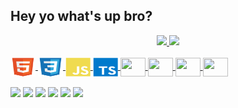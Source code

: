 ## Hey yo what's up bro?
<div align="center">
  <a href="https://github.com/Robsonnsbr">
  <img height="180em" src="https://github-readme-stats.vercel.app/api?username=Robsonnsbr&show_icons=true&theme=dracula&include_all_commits=true&count_private=true"/>
  <img height="180em" src="https://github-readme-stats.vercel.app/api/top-langs/?username=Robsonnsbr&layout=compact&langs_count=7&theme=dracula"/>
</div>
<div style="display: inline_block"><br>
  <img align="center" height="30" width="40" src="https://raw.githubusercontent.com/devicons/devicon/master/icons/html5/html5-original.svg">
  <img align="center" height="30" width="40" src="https://raw.githubusercontent.com/devicons/devicon/master/icons/css3/css3-original.svg">
  <img align="center" height="30" width="40" src="https://raw.githubusercontent.com/devicons/devicon/master/icons/javascript/javascript-plain.svg">
  <img align="center" height="30" width="40" src="https://raw.githubusercontent.com/devicons/devicon/master/icons/typescript/typescript-plain.svg">
  <img align="center" height="30" width="40" src="https://cdn.jsdelivr.net/gh/devicons/devicon/icons/vuejs/vuejs-original.svg">
  <img align="center" height="30" width="40" src="https://cdn.jsdelivr.net/gh/devicons/devicon/icons/graphql/graphql-plain.svg">
  <img align="center" height="30" width="40" src="https://cdn.jsdelivr.net/gh/devicons/devicon/icons/mysql/mysql-plain.svg">
  <img align="center" height="30" width="40" src="https://cdn.jsdelivr.net/gh/devicons/devicon/icons/postgresql/postgresql-plain.svg">
</div><br>
 
<div>
  <a href="https://www.instagram.com/robsonnsbr" target="_blank"><img src="https://img.shields.io/badge/-Instagram-%23E4405F?style=for-the-badge&logo=instagram&logoColor=white" target="_blank"></a>
 <a href="" target="_blank"><img src="https://img.shields.io/badge/Discord-7289DA?style=for-the-badge&logo=discord&logoColor=white" target="_blank"></a>
   	<a href="https://api.whatsapp.com/send?phone=5541995398003&text=Ol%C3%A1%2C%20Meu%20nome%20%C3%A9%20Robson%20Monteiro%2C%20Tudo%20bem%3F" target="_blank"><img src="https://img.shields.io/badge/WhatsApp-25D366?style=for-the-badge&logo=whatsapp&logoColor=white" target="_blank"></a>
  <a href="https://mail.google.com/mail/u/0/#inbox?compose=CllgCKHRMDkmKjffLFRQckzHbhJQJxwsfPkwczDQQNPfqkxXDbTlgrgzmXkCCdGhxjhphPJsTLV"><img src="https://img.shields.io/badge/-Gmail-%23333?style=for-the-badge&logo=gmail&logoColor=white" target="_blank"></a>
   <a href="https://www.linkedin.com/in/robsonnsbr/" target="_blank"><img src="https://img.shields.io/badge/LinkedIn-0077B5?style=for-the-badge&logo=linkedin&logoColor=white" target="_blank"></a>
   <a href="https://robsonnsbr.github.io/my_template_react/" target="_blank"><img src="https://img.shields.io/badge/UpWork-6FDA44?style=for-the-badge&logo=Upwork&logoColor=white" target="_blank"></a>

</div>

